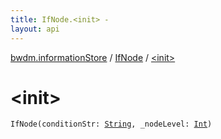 ```yaml
---
title: IfNode.<init> - 
layout: api
---
```


<div class='api-docs-breadcrumbs'><a href="../index.html">bwdm.informationStore</a> / <a href="index.html">IfNode</a> / <a href="./-init-.html">&lt;init&gt;</a></div>

# &lt;init&gt;

<div class="signature"><code><span class="identifier">IfNode</span><span class="symbol">(</span><span class="parameterName" id="bwdm.informationStore.IfNode$<init>(kotlin.String, kotlin.Int)/conditionStr">conditionStr</span><span class="symbol">:</span>&nbsp;<a href="https://kotlinlang.org/api/latest/jvm/stdlib/kotlin/-string/index.html"><span class="identifier">String</span></a><span class="symbol">, </span><span class="parameterName" id="bwdm.informationStore.IfNode$<init>(kotlin.String, kotlin.Int)/_nodeLevel">_nodeLevel</span><span class="symbol">:</span>&nbsp;<a href="https://kotlinlang.org/api/latest/jvm/stdlib/kotlin/-int/index.html"><span class="identifier">Int</span></a><span class="symbol">)</span></code></div>
